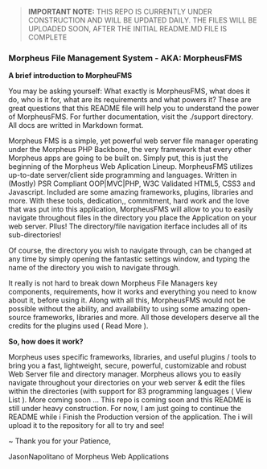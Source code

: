 >**IMPORTANT NOTE:** THIS REPO IS CURRENTLY UNDER CONSTRUCTION AND WILL BE UPDATED DAILY. THE FILES WILL BE UPLOADED SOON, AFTER THE INITIAL README.MD FILE IS COMPLETE

### Morpheus File Management System - AKA: MorpheusFMS

**A brief introduction to MorpheuFMS**

 You may be asking yourself: What exactly is MorpheusFMS, what does it do, who is it for, what are its requirements and what powers it? These are great questions that this README file will help you to understand the power of MorpheusFMS. For further documentation, visit the ./support directory. All docs are writted in Markdown format.

 Morpheus FMS is a simple, yet powerful web server file manager operating under the Morpheus PHP Backbone, the very framework that every other Morpheus apps are going to be built on. Simply put, this is just the beginning of the Morpheus Web Aplication Lineup. MorpheusFMS utilizes up-to-date server/client side programming and languages. Written in (Mostly) PSR Compliant OOP|MVC|PHP, W3C Validated HTML5, CSS3 and Javascript. Included are some amazing frameworks, plugins, libraries and more. With these tools, dedication,, commitment, hard work and the love that was put into this application, MorpheusFMS will allow to you to easily navigate throughout files in the directory you place the Application on your web server. Pllus! The directory/file navigation iterface includes all of its sub-directories!

 Of course, the directory you wish to navigate through, can be changed at any time by simply opening the fantastic settings window, and typing the name of the directory you wish to navigate through.

 It really is not hard to break down Morpheus File Managers key components, requirements, how it works and everything you need to know about it, before using it. Along with all this, MorpheusFMS would not be possible without the ability, and availability to using some amazing open-source frameworks, libraries and more. All those developers deserve all the credits for the plugins used ( Read More ).

**So, how does it work?**

 Morpheus uses specific frameworks, libraries, and useful plugins / tools to bring you a fast, lightweight, secure, powerful, customizable and robust Web Server file and directory manager. Morpheus allows you to easily navigate throughout your directories on your web server & edit the files within the directories (with support for 83 programming languages ( View List ). More coming soon ... This repo is coming soon and this README is still under heavy construction. For now, I am just going to continue the README while i Finish the Production version of the application. The i will upload it to the repository for all to try and see!

~ Thank you for your Patience,

JasonNapolitano of Morpheus Web Applications
